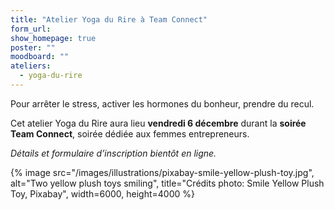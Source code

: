```yaml
---
title: "Atelier Yoga du Rire à Team Connect"
form_url:
show_homepage: true
poster: ""
moodboard: ""
ateliers:
  - yoga-du-rire
---
```


Pour arrêter le stress, activer les hormones du bonheur, prendre du recul.

Cet atelier Yoga du Rire aura lieu **vendredi 6 décembre** durant la **soirée Team Connect**, soirée dédiée aux femmes entrepreneurs.

*Détails et formulaire d’inscription bientôt en ligne.*

{% image src="/images/illustrations/pixabay-smile-yellow-plush-toy.jpg", alt="Two yellow plush toys smiling", title="Crédits photo: Smile Yellow Plush Toy, Pixabay", width=6000, height=4000 %}
